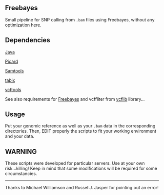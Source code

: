 ## Freebayes
Small pipeline for SNP calling from `.bam` files using Freebayes, without any optimization here.

## Dependencies
[Java](https://www.java.com/en/)

[Picard](https://broadinstitute.github.io/picard/)

[Samtools](https://github.com/samtools/samtools)

[tabix](https://www.htslib.org/doc/tabix.html)

[vcftools](http://vcftools.sourceforge.net)

See also requirements for [Freebayes](https://github.com/ekg/freebayes) and vcffliter from [vcflib](https://github.com/vcflib/vcflib) library... 



## Usage
Put your genomic reference as well as your `.bam` data in the corresponding directories.
Then, EDIT properly the scripts to fit your working environment and your data.

## WARNING
These scripts were developed for particular servers. 
Use at your own risk...killing!
Keep in mind that some modifications will be required for some circumstancies.


------
Thanks to Michael Williamson and Russel J. Jasper for pointing out an error!
